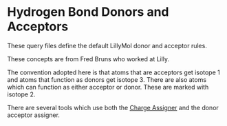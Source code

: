 # Hydrogen Bond Donors and Acceptors

These query files define the default LillyMol donor and acceptor rules.

These concepts are from Fred Bruns who worked at Lilly.

The convention adopted here is that atoms that are acceptors get isotope 1
and atoms that function as donors get isotope 3. There are also atoms which
can function as either acceptor or donor. These are marked with isotope 2.

There are several tools which use both the [Charge Assigner](/data/queries/charges/AAREADME.md)
and the donor acceptor assigner.
